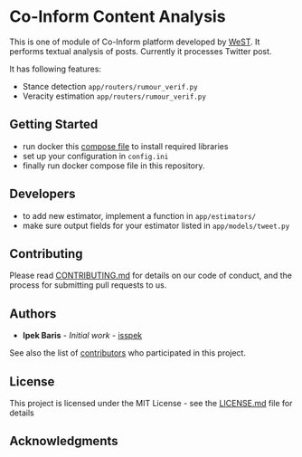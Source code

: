 # Co-Inform Content Analysis

This is one of module of Co-Inform platform developed by [WeST](https://west.uni-koblenz.de/). It performs textual analysis of posts. Currently it processes Twitter post.

It has following features:
- Stance detection `app/routers/rumour_verif.py`
- Veracity estimation `app/routers/rumour_verif.py`

## Getting Started

- run docker this [compose file](https://github.com/isspek/coinform-docker) to install required libraries
- set up your configuration in `config.ini`
- finally run docker compose file in this repository. 

## Developers
- to add new estimator, implement a function in `app/estimators/`
- make sure output fields for your estimator listed in `app/models/tweet.py`

## Contributing

Please read [CONTRIBUTING.md](https://gist.github.com/PurpleBooth/b24679402957c63ec426) for details on our code of conduct, and the process for submitting pull requests to us.

## Authors

* **Ipek Baris** - *Initial work* - [isspek](https://github.com/isspek)

See also the list of [contributors](https://github.com/coinform-content-analysis/contributors) who participated in this project.

## License

This project is licensed under the MIT License - see the [LICENSE.md](LICENSE.md) file for details

## Acknowledgments



